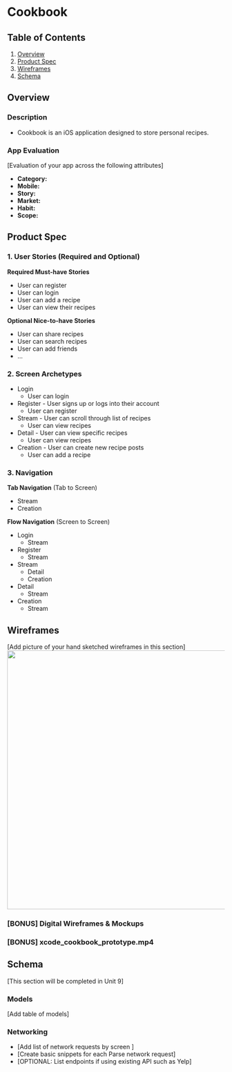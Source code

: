 # Cookbook

## Table of Contents
1. [Overview](#Overview)
1. [Product Spec](#Product-Spec)
1. [Wireframes](#Wireframes)
2. [Schema](#Schema)

## Overview
### Description
* Cookbook is an iOS application designed to store personal recipes.

### App Evaluation
[Evaluation of your app across the following attributes]
- **Category:**
- **Mobile:**
- **Story:**
- **Market:**
- **Habit:**
- **Scope:**


## Product Spec

### 1. User Stories (Required and Optional)

**Required Must-have Stories**

 * User can register
 * User can login
 * User can add a recipe
 * User can view their recipes

**Optional Nice-to-have Stories**

 * User can share recipes
 * User can search recipes
 * User can add friends
 * ...

### 2. Screen Archetypes

 * Login
     * User can login
 * Register - User signs up or logs into their account
     * User can register
 * Stream - User can scroll through list of recipes
     * User can view recipes
 * Detail - User can view specific recipes
     * User can view recipes
 * Creation - User can create new recipe posts
     * User can add a recipe

### 3. Navigation

**Tab Navigation** (Tab to Screen)

 * Stream
 * Creation
 
**Flow Navigation** (Screen to Screen)

 * Login
     * Stream
 * Register
     * Stream
 * Stream
     * Detail
     * Creation
 * Detail
     * Stream
 * Creation
     * Stream

## Wireframes
[Add picture of your hand sketched wireframes in this section]
<img src="YOUR_WIREFRAME_IMAGE_URL" width=600>

### [BONUS] Digital Wireframes & Mockups

### [BONUS] xcode_cookbook_prototype.mp4
## Schema 
[This section will be completed in Unit 9]
### Models
[Add table of models]
### Networking
- [Add list of network requests by screen ]
- [Create basic snippets for each Parse network request]
- [OPTIONAL: List endpoints if using existing API such as Yelp]
